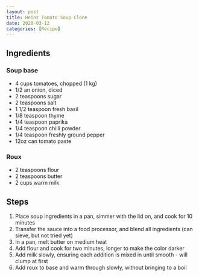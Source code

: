 ```yaml
---
layout: post
title: Heinz Tomato Soup Clone
date: 2020-03-12
categories: [Recipe]
---
```


## Ingredients

### Soup base

* 4 cups tomatoes, chopped (1 kg)
* 1/2 an onion, diced
* 2 teaspoons sugar
* 2 teaspoons salt
* 1 1/2 teaspoon fresh basil
* 1/8 teaspoon thyme
* 1/4 teaspoon paprika
* 1/4 teaspoon chilli powder
* 1/4 teaspoon freshly ground pepper
* 12oz can tomato paste

### Roux

* 2 teaspoons flour
* 2 teaspoons butter
* 2 cups warm milk

## Steps

1. Place soup ingredients in a pan, simmer with the lid on, and cook for 10 minutes
1. Transfer the sauce into a food processor, and blend all ingredients (can sieve, but not tried yet)
1. In a pan, melt butter on medium heat
1. Add flour and cook for two minutes, longer to make the color darker
1. Add milk slowly, ensuring each addition is mixed in until smooth - will clump at first
1. Add roux to base and warm through slowly, without bringing to a boil

